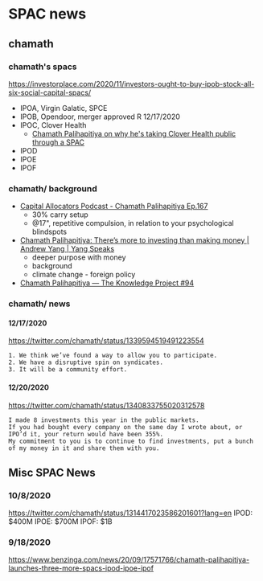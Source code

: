 # SPAC news


## chamath

### chamath's spacs
https://investorplace.com/2020/11/investors-ought-to-buy-ipob-stock-all-six-social-capital-spacs/
- IPOA, Virgin Galatic, SPCE
- IPOB, Opendoor, merger approved R 12/17/2020
- IPOC, Clover Health
  - [Chamath Palihapitiya on why he's taking Clover Health public through a SPAC](https://www.youtube.com/watch?v=jEihnqebVFQ)
- IPOD
- IPOE
- IPOF

### chamath/ background
- [Capital Allocators Podcast - Chamath Palihapitiya Ep.167](https://www.youtube.com/watch?v=SwpNbT6G5Gs)
  - 30% carry setup
  - @17", repetitive compulsion, in relation to your psychological blindspots
- [Chamath Palihapitiya: There’s more to investing than making money | Andrew Yang | Yang Speaks](https://youtu.be/AHcsgy5gk58?t=1607)
  - deeper purpose with money
  - background
  - climate change - foreign policy
- [Chamath Palihapitiya — The Knowledge Project #94](https://www.youtube.com/watch?v=v9pipH75L_E)


### chamath/ news
#### 12/17/2020
https://twitter.com/chamath/status/1339594519491223554
```
1. We think we’ve found a way to allow you to participate.
2. We have a disruptive spin on syndicates.
3. It will be a community effort.
```

#### 12/20/2020
https://twitter.com/chamath/status/1340833755020312578
```
I made 8 investments this year in the public markets.
If you had bought every company on the same day I wrote about, or IPO’d it, your return would have been 355%.
My commitment to you is to continue to find investments, put a bunch of my money in it and share them with you.
```


## Misc SPAC News
### 10/8/2020
https://twitter.com/chamath/status/1314417023586201601?lang=en
IPOD: $400M
IPOE: $700M
IPOF: $1B

### 9/18/2020
https://www.benzinga.com/news/20/09/17571766/chamath-palihapitiya-launches-three-more-spacs-ipod-ipoe-ipof

